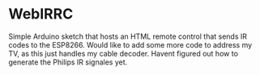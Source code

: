 # WebIRRC

Simple Arduino sketch that hosts an HTML remote control that sends IR codes to the ESP8266.
Would like to add some more code to address my TV, as this just handles my cable decoder. 
Havent figured out how to generate the Philips IR signales yet. 
